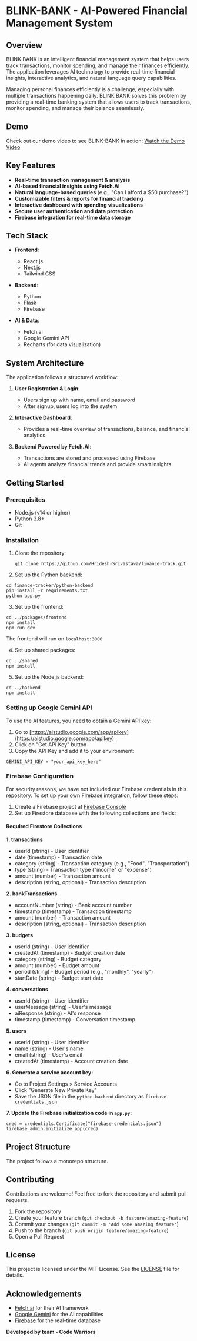 # BLINK-BANK - AI-Powered Financial Management System

## Overview

BLINK BANK is an intelligent financial management system that helps users track transactions, monitor spending, and manage their finances efficiently. The application leverages AI technology to provide real-time financial insights, interactive analytics, and natural language query capabilities.

Managing personal finances efficiently is a challenge, especially with multiple transactions happening daily. BLINK BANK solves this problem by providing a real-time banking system that allows users to track transactions, monitor spending, and manage their balance seamlessly.

## Demo

Check out our demo video to see BLINK-BANK in action:
[Watch the Demo Video](https://youtu.be/WIoB-yU2ACU)

## Key Features

- **Real-time transaction management & analysis**
- **AI-based financial insights using Fetch.AI**
- **Natural language-based queries** (e.g., "Can I afford a $50 purchase?")
- **Customizable filters & reports for financial tracking**
- **Interactive dashboard with spending visualizations**
- **Secure user authentication and data protection**
- **Firebase integration for real-time data storage**

## Tech Stack

- **Frontend**: 
  - React.js
  - Next.js
  - Tailwind CSS
  
- **Backend**:
  - Python
  - Flask
  - Firebase
  
- **AI & Data**:
  - Fetch.ai
  - Google Gemini API
  - Recharts (for data visualization)

## System Architecture

The application follows a structured workflow:

1. **User Registration & Login**:
   - Users sign up with name, email and password
   - After signup, users log into the system

2. **Interactive Dashboard**:
   - Provides a real-time overview of transactions, balance, and financial analytics

3. **Backend Powered by Fetch.AI**:
   - Transactions are stored and processed using Firebase
   - AI agents analyze financial trends and provide smart insights

## Getting Started

### Prerequisites

- Node.js (v14 or higher)
- Python 3.8+
- Git

### Installation

1. Clone the repository:
   ```
   git clone https://github.com/Hridesh-Srivastava/finance-track.git
   ```
   
2. Set up the Python backend:
```
cd finance-tracker/python-backend
pip install -r requirements.txt
python app.py
```

3. Set up the frontend:
```
cd ../packages/frontend
npm install
npm run dev
```

The frontend will run on `localhost:3000`

4. Set up shared packages:
```
cd ../shared
npm install
```

5. Set up the Node.js backend:
```
cd ../backend
npm install
```

### Setting up Google Gemini API

To use the AI features, you need to obtain a Gemini API key:

1. Go to [https://aistudio.google.com/app/apikey](https://aistudio.google.com/app/apikey)
2. Click on "Get API Key" button
3. Copy the API Key and add it to your environment:

```
GEMINI_API_KEY = "your_api_key_here"
```

### Firebase Configuration

For security reasons, we have not included our Firebase credentials in this repository. To set up your own Firebase integration, follow these steps:

1. Create a Firebase project at [Firebase Console](https://console.firebase.google.com/)
2. Set up Firestore database with the following collections and fields:


#### Required Firestore Collections
**1. transactions**

- userId (string) - User identifier
- date (timestamp) - Transaction date
- category (string) - Transaction category (e.g., "Food", "Transportation")
- type (string) - Transaction type ("income" or "expense")
- amount (number) - Transaction amount
- description (string, optional) - Transaction description



**2. bankTransactions**

- accountNumber (string) - Bank account number
- timestamp (timestamp) - Transaction timestamp
- amount (number) - Transaction amount
- description (string, optional) - Transaction description

**3. budgets**

- userId (string) - User identifier
- createdAt (timestamp) - Budget creation date
- category (string) - Budget category
- amount (number) - Budget amount
- period (string) - Budget period (e.g., "monthly", "yearly")
- startDate (string) - Budget start date

**4. conversations**

- userId (string) - User identifier
- userMessage (string) - User's message
- aiResponse (string) - AI's response
- timestamp (timestamp) - Conversation timestamp

**5. users**

- userId (string) - User identifier
- name (string) - User's name
- email (string) - User's email
- createdAt (timestamp) - Account creation date

**6. Generate a service account key:**

- Go to Project Settings > Service Accounts
- Click "Generate New Private Key"
- Save the JSON file in the `python-backend` directory as `firebase-credentials.json`

**7. Update the Firebase initialization code in `app.py`:**

```
cred = credentials.Certificate("firebase-credentials.json")
firebase_admin.initialize_app(cred)
```

## Project Structure

The project follows a monorepo structure.

## Contributing

Contributions are welcome! Feel free to fork the repository and submit pull requests.

1. Fork the repository
2. Create your feature branch (`git checkout -b feature/amazing-feature`)
3. Commit your changes (`git commit -m 'Add some amazing feature'`)
4. Push to the branch (`git push origin feature/amazing-feature`)
5. Open a Pull Request

## License

This project is licensed under the MIT License. See the <a href="LICENSE">LICENSE</a> file for details.

## Acknowledgements

- [Fetch.ai](https://fetch.ai/) for their AI framework
- [Google Gemini](https://aistudio.google.com/) for the AI capabilities
- [Firebase](https://firebase.google.com/) for the real-time database

**Developed by team - Code Warriors**
